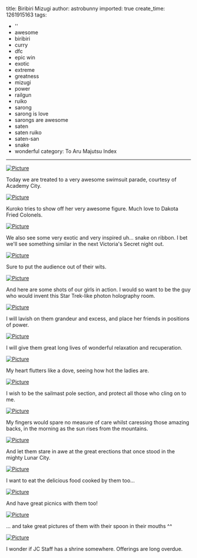 title: Biribiri Mizugi
author: astrobunny
imported: true
create_time: 1261915163
tags:
- ''
- awesome
- biribiri
- curry
- dfc
- epic win
- exotic
- extreme
- greatness
- mizugi
- power
- railgun
- ruiko
- sarong
- sarong is love
- sarongs are awesome
- saten
- saten ruiko
- saten-san
- snake
- wonderful
category: To Aru Majutsu Index
---
 [![](wp-uploads/2009/12/wpid-Mazui_To_Aru_Kagaku_no_Railgun_-_13_D12956B6_0-500x281.jpg "Picture")](/images/wp-uploads/2009/12/wpid-Mazui_To_Aru_Kagaku_no_Railgun_-_13_D12956B6_0.jpg)  
  
Today we are treated to a very awesome swimsuit parade, courtesy of Academy City.  
  
<!--more-->  
 [![](wp-uploads/2009/12/wpid-Mazui_To_Aru_Kagaku_no_Railgun_-_13_D12956B6_1-500x281.jpg "Picture")](/images/wp-uploads/2009/12/wpid-Mazui_To_Aru_Kagaku_no_Railgun_-_13_D12956B6_1.jpg)  
  
Kuroko tries to show off her very awesome figure. Much love to Dakota Fried Colonels.  
  
 [![](wp-uploads/2009/12/wpid-Mazui_To_Aru_Kagaku_no_Railgun_-_13_D12956B6_3-500x281.jpg "Picture")](/images/wp-uploads/2009/12/wpid-Mazui_To_Aru_Kagaku_no_Railgun_-_13_D12956B6_3.jpg)  
  
We also see some very exotic and very inspired uh... snake on ribbon. I bet we'll see something similar in the next Victoria's Secret night out.  
  
 [![](wp-uploads/2009/12/wpid-Mazui_To_Aru_Kagaku_no_Railgun_-_13_D12956B6_4-500x281.jpg "Picture")](/images/wp-uploads/2009/12/wpid-Mazui_To_Aru_Kagaku_no_Railgun_-_13_D12956B6_4.jpg)  
  
Sure to put the audience out of their wits.  
  
 [![](wp-uploads/2009/12/wpid-Mazui_To_Aru_Kagaku_no_Railgun_-_13_D12956B6_5-500x281.jpg "Picture")](/images/wp-uploads/2009/12/wpid-Mazui_To_Aru_Kagaku_no_Railgun_-_13_D12956B6_5.jpg)  
  
And here are some shots of our girls in action. I would so want to be the guy who would invent this Star Trek-like photon holography room.  
  
 [![](wp-uploads/2009/12/wpid-Mazui_To_Aru_Kagaku_no_Railgun_-_13_D12956B6_6-500x281.jpg "Picture")](/images/wp-uploads/2009/12/wpid-Mazui_To_Aru_Kagaku_no_Railgun_-_13_D12956B6_6.jpg)  
  
I will lavish on them grandeur and excess, and place her friends in positions of power.  
  
 [![](wp-uploads/2009/12/wpid-Mazui_To_Aru_Kagaku_no_Railgun_-_13_D12956B6_7-500x281.jpg "Picture")](/images/wp-uploads/2009/12/wpid-Mazui_To_Aru_Kagaku_no_Railgun_-_13_D12956B6_7.jpg)  
  
I will give them great long lives of wonderful relaxation and recuperation.  
  
 [![](wp-uploads/2009/12/wpid-Mazui_To_Aru_Kagaku_no_Railgun_-_13_D12956B6_8-500x281.jpg "Picture")](/images/wp-uploads/2009/12/wpid-Mazui_To_Aru_Kagaku_no_Railgun_-_13_D12956B6_8.jpg)  
  
My heart flutters like a dove, seeing how hot the ladies are.  
  
 [![](wp-uploads/2009/12/wpid-Mazui_To_Aru_Kagaku_no_Railgun_-_13_D12956B6_9-500x281.jpg "Picture")](/images/wp-uploads/2009/12/wpid-Mazui_To_Aru_Kagaku_no_Railgun_-_13_D12956B6_9.jpg)  
  
I wish to be the sailmast pole section, and protect all those who cling on to me.  
  
 [![](wp-uploads/2009/12/wpid-Mazui_To_Aru_Kagaku_no_Railgun_-_13_D12956B6_10-500x281.jpg "Picture")](/images/wp-uploads/2009/12/wpid-Mazui_To_Aru_Kagaku_no_Railgun_-_13_D12956B6_10.jpg)  
  
My fingers would spare no measure of care whilst caressing those amazing backs, in the morning as the sun rises from the mountains.  
  
 [![](wp-uploads/2009/12/wpid-Mazui_To_Aru_Kagaku_no_Railgun_-_13_D12956B6_11-500x281.jpg "Picture")](/images/wp-uploads/2009/12/wpid-Mazui_To_Aru_Kagaku_no_Railgun_-_13_D12956B6_11.jpg)  
  
And let them stare in awe at the great erections that once stood in the mighty Lunar City.  
  
 [![](wp-uploads/2009/12/wpid-Mazui_To_Aru_Kagaku_no_Railgun_-_13_D12956B6_14-500x281.jpg "Picture")](/images/wp-uploads/2009/12/wpid-Mazui_To_Aru_Kagaku_no_Railgun_-_13_D12956B6_14.jpg)  
  
I want to eat the delicious food cooked by them too...  
  
 [![](wp-uploads/2009/12/wpid-Mazui_To_Aru_Kagaku_no_Railgun_-_13_D12956B6_15-500x281.jpg "Picture")](/images/wp-uploads/2009/12/wpid-Mazui_To_Aru_Kagaku_no_Railgun_-_13_D12956B6_15.jpg)  
  
And have great picnics with them too!  
  
 [![](wp-uploads/2009/12/wpid-Mazui_To_Aru_Kagaku_no_Railgun_-_13_D12956B6_16-500x281.jpg "Picture")](/images/wp-uploads/2009/12/wpid-Mazui_To_Aru_Kagaku_no_Railgun_-_13_D12956B6_16.jpg)  
  
... and take great pictures of them with their spoon in their mouths ^^  
  
 [![](wp-uploads/2009/12/wpid-Mazui_To_Aru_Kagaku_no_Railgun_-_13_D12956B6_18-500x281.jpg "Picture")](/images/wp-uploads/2009/12/wpid-Mazui_To_Aru_Kagaku_no_Railgun_-_13_D12956B6_18.jpg)  
  
I wonder if JC Staff has a shrine somewhere. Offerings are long overdue.
